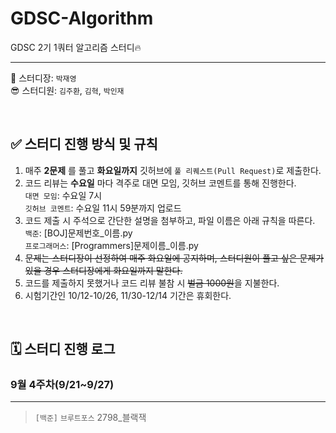 # GDSC-Algorithm
GDSC 2기 1쿼터 알고리즘 스터디🔥

---

👻 스터디장: `박재영`  
😎 스터디원: `김주환`, `김혁`, `박인재`

<br/>

## ✅ 스터디 진행 방식 및 규칙
1. 매주 __2문제__ 를 풀고 __화요일까지__ 깃허브에 `풀 리퀘스트(Pull Request)`로 제출한다.
2. 코드 리뷰는 __수요일__ 마다 격주로 대면 모임, 깃허브 코멘트를 통해 진행한다.  
  `대면 모임`: 수요일 7시  
  `깃허브 코멘트`: 수요일 11시 59분까지 업로드 
3. 코드 제출 시 주석으로 간단한 설명을 첨부하고, 파일 이름은 아래 규칙을 따른다.  
  `백준`: \[BOJ]문제번호_이름.py  
  `프로그래머스`: \[Programmers]문제이름_이름.py  
4. ~~문제는 스터디장이 선정하여 매주 화요일에 공지하며, 스터디원이 풀고 싶은 문제가 있을 경우 스터디장에게 화요일까지 말한다.~~
5. 코드를 제출하지 못했거나 코드 리뷰 불참 시 ~~벌금 1000원~~을 지불한다.
6. 시험기간인 10/12-10/26, 11/30-12/14 기간은 휴회한다.

<br/>

## 🗓 스터디 진행 로그
### 9월 4주차(9/21~9/27) 

---
> `[백준]` `브루트포스` 2798_블랙잭
